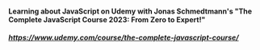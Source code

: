 #### Learning about JavaScript on Udemy with Jonas Schmedtmann's "The Complete JavaScript Course 2023: From Zero to Expert!"

##### https://www.udemy.com/course/the-complete-javascript-course/